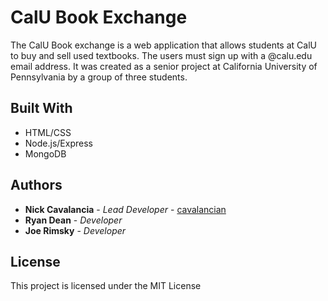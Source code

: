 # CalU Book Exchange

The CalU Book exchange is a web application that allows students at CalU to buy and sell used textbooks. The users must sign up with a @calu.edu email address. It was created as a senior project at California University of Pennsylvania by a group of three students.

## Built With

* HTML/CSS
* Node.js/Express
* MongoDB


## Authors

* **Nick Cavalancia** - *Lead Developer* - [cavalancian](https://github.com/cavalancian)
* **Ryan Dean** - *Developer*
* **Joe Rimsky** - *Developer*

## License

This project is licensed under the MIT License

